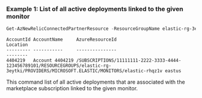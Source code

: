 ### Example 1: List of all active deployments linked to the given monitor
```powershell
Get-AzNewRelicConnectedPartnerResource -ResourceGroupName elastic-rg-3eytki -MonitorName elastic-rhqz1v
```

```output
AccountId AccountName     AzureResourceId                                                                                                                 Location
--------- -----------     ---------------                                                                                                                 --------
4404219   Account 4404219 /SUBSCRIPTIONS/11111111-2222-3333-4444-123456789101/RESOURCEGROUPS/elastic-rg-3eytki/PROVIDERS/MICROSOFT.ELASTIC/MONITORS/elastic-rhqz1v eastus
```

This command list of all active deployments that are associated with the marketplace subscription linked to the given monitor.

